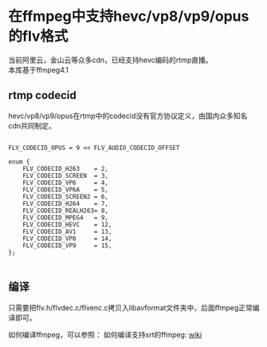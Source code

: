 # 在ffmpeg中支持hevc/vp8/vp9/opus的flv格式

当前阿里云，金山云等众多cdn，已经支持hevc编码的rtmp直播。<br>
本库基于ffmpeg4.1

## rtmp codecid
hevc/vp8/vp9/opus在rtmp中的codecid没有官方协议定义，由国内众多知名cdn共同制定。
<pre>
<code>
FLV_CODECID_OPUS = 9 << FLV_AUDIO_CODECID_OFFSET

enum {
    FLV_CODECID_H263    = 2,
    FLV_CODECID_SCREEN  = 3,
    FLV_CODECID_VP6     = 4,
    FLV_CODECID_VP6A    = 5,
    FLV_CODECID_SCREEN2 = 6,
    FLV_CODECID_H264    = 7,
    FLV_CODECID_REALH263= 8,
    FLV_CODECID_MPEG4   = 9,
    FLV_CODECID_HEVC    = 12,
    FLV_CODECID_AV1     = 13,
    FLV_CODECID_VP8     = 14,
    FLV_CODECID_VP9     = 15,
};
</code>
</pre>

## 编译
只需要把flv.h/flvdec.c/flvenc.c拷贝入libavformat文件夹中，后面ffmpeg正常编译即可。

如何编译ffmpeg，可以参照：
如何编译支持srt的ffmpeg: [wiki](https://github.com/runner365/srt_encoder/wiki/How-to-compile-cn)

